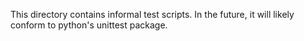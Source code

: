 This directory contains informal test scripts.  In the future, it will likely conform to python's unittest package.  